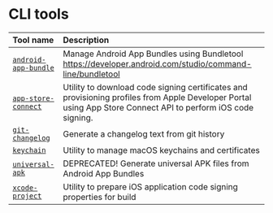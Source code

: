
CLI tools
=========

|Tool name|Description|
| :--- | :--- |
|[<nobr><code>android-app-bundle</code></nobr>](android-app-bundle/README.md)|Manage Android App Bundles using Bundletool     https://developer.android.com/studio/command-line/bundletool|
|[<nobr><code>app-store-connect</code></nobr>](app-store-connect/README.md)|Utility to download code signing certificates and provisioning profiles     from Apple Developer Portal using App Store Connect API to perform iOS code signing.|
|[<nobr><code>git-changelog</code></nobr>](git-changelog/README.md)|Generate a changelog text from git history|
|[<nobr><code>keychain</code></nobr>](keychain/README.md)|Utility to manage macOS keychains and certificates|
|[<nobr><code>universal-apk</code></nobr>](universal-apk/README.md)|DEPRECATED! Generate universal APK files from Android App Bundles|
|[<nobr><code>xcode-project</code></nobr>](xcode-project/README.md)|Utility to prepare iOS application code signing properties for build|
